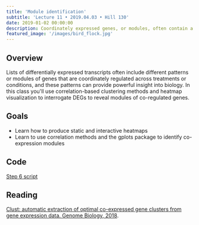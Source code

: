 ```yaml
---
title: 'Module identification'
subtitle: 'Lecture 11 • 2019.04.03 • Hill 130'
date: 2019-01-02 00:00:00
description: Coordinately expressed genes, or modules, often contain a more coherent functional signature.  We'll discuss strategies for clustering expression data to identify these modules, setting the stage for downstream function enrichment analysis.
featured_image: '/images/bird_flock.jpg'
---
```


## Overview

Lists of differentially expressed transcripts often include different patterns or modules of genes that are coordinately regulated across treatments or conditions, and these patterns can provide powerful insight into biology.  In this class you'll use correlation-based clustering methods and heatmap visualization to interrogate DEGs to reveal modules of co-regulated genes.

## Goals

* Learn how to produce static and interactive heatmaps
* Learn to use correlation methods and the gplots package to identify co-expression modules

## Code

[Step 6 script](http://DIYtranscriptomics.github.io/Code/files/Step6_heatmap.R)


## Reading

[Clust: automatic extraction of optimal co-expressed gene clusters from gene expression data. Genome Biology, 2018](https://doi.org/10.1186/s13059-018-1536-8).

